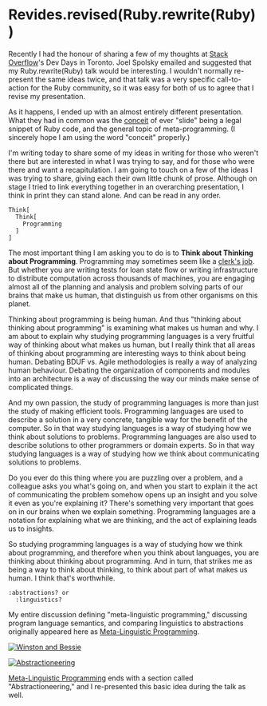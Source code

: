 Revides.revised(Ruby.rewrite(Ruby))
===

Recently I had the honour of sharing a few of my thoughts at [Stack Overflow](http://stackoverflow.com/ "Stack Overflow")'s Dev Days in Toronto. Joel Spolsky  emailed and suggested that my Ruby.rewrite(Ruby) talk would be interesting. I wouldn't normally re-present the same ideas twice, and that talk was a very specific call-to-action for the Ruby community, so it was easy for both of us to agree that I revise my presentation.

As it happens, I ended up with an almost entirely different presentation. What they had in common was the [conceit](http://en.wikipedia.org/wiki/Conceit "Conceit - Wikipedia, the free encyclopedia") of ever "slide" being a legal snippet of Ruby code, and the general topic of meta-programming. (I sincerely hope I am using the word "conceit" properly.)

I'm writing today to share some of my ideas in writing for those who weren't there but are interested in what I was trying to say, and for those who were there and want a recapitulation. I am going to touch on a few of the ideas I was trying to share, giving each their own little chunk of prose. Although on stage I tried to link everything together in an overarching presentation, I think in print they can stand alone. And can be read in any order.

    Think[
      Think[
        Programming
      ]
    ]

The most important thing I am asking you to do is to **Think about Thinking about Programming**. Programming may sometimes seem like a [clerk's job](http://weblog.raganwald.com/2008/01/no-disrespect.html "No Disrespect"). But whether you are writing tests for loan state flow or writing infrastructure to distribute computation across thousands of machines, you are engaging almost all of the planning and analysis and problem solving parts of our brains that make us human, that distinguish us from other organisms on this planet.

Thinking about programming is being human. And thus "thinking about thinking about programming" is examining what makes us human and why. I am about to explain why studying programming languages is a very fruitful way of thinking about what makes us human, but I really think that all areas of thinking about programming are interesting ways to think about being human. Debating BDUF vs. Agile methodologies is really a way of analyzing human behaviour. Debating the organization of components and modules into an architecture is a way of discussing the way our minds make sense of complicated things. 

And my own passion, the study of programming languages is more than just the study of making efficient tools. Programming languages are used to describe a solution in a very concrete, tangible way for the benefit of the computer. So in that way studying languages is a way of studying how we think about solutions to problems. Programming languages are also used to describe solutions to other programmers or domain experts. So in that way studying languages is a way of studying how we think about communicating solutions to problems.

Do you ever do this thing where you are puzzling over a problem, and a colleague asks you what's going on, and when you start to explain it the act of communicating the problem somehow opens up an insight and you solve it even as you're explaining it? There's something very important that goes on in our brains when we explain something. Programming languages are a notation for explaining what we are thinking, and the act of explaining leads us to insights.

So studying programming languages is a way of studying how we think about programming, and therefore when you think about languages, you are thinking about thinking about programming. And in turn, that strikes me as being a way to think about thinking, to think about part of what makes us human. I think that's worthwhile.

    :abstractions? or 
      :linguistics?

My entire discussion defining "meta-linguistic programming," discussing program language semantics, and comparing linguistics to abstractions originally appeared here as [Meta-Linguistic Programming](http://github.com/raganwald/homoiconic/blob/master/2009-10-08/metalinguistic.md).

[![Winston and Bessie](http://farm3.static.flickr.com/2561/4038006546_7325e76981.jpg)](http://www.flickr.com/photos/raganwald/4038006546/in/set-72157622647242360/) 

[![Abstractioneering](http://farm3.static.flickr.com/2561/4038006546_7325e76981.jpg)](http://www.flickr.com/photos/raganwald/4038006546/in/set-72157622647242360/) 

[Meta-Linguistic Programming](http://github.com/raganwald/homoiconic/blob/master/2009-10-08/metalinguistic.md) ends with a section called "Abstractioneering," and I re-presented this basic idea during the talk as well.